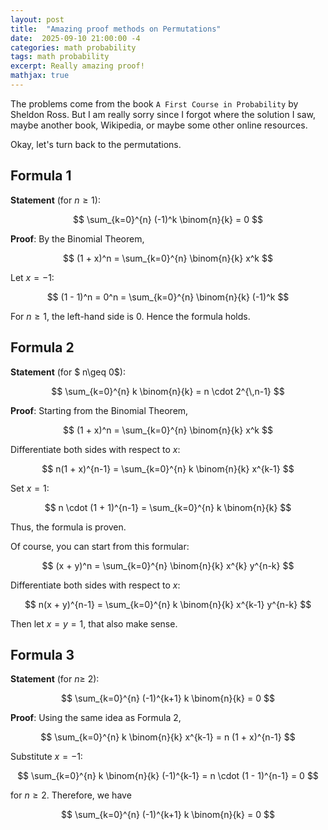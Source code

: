 ```yaml
---
layout: post
title:  "Amazing proof methods on Permutations"
date:  2025-09-10 21:00:00 -4
categories: math probability
tags: math probability
excerpt: Really amazing proof!
mathjax: true
---
```


The problems come from the book ```A First Course in Probability``` by Sheldon Ross. But I am really sorry since I forgot where the solution I saw, maybe another book, Wikipedia, or maybe some other online resources.

Okay, let's turn back to the permutations.


## Formula 1
**Statement** (for $n \geq 1$):

$$ \sum_{k=0}^{n} (-1)^k \binom{n}{k} = 0 $$ 

**Proof**: By the Binomial Theorem,

$$ (1 + x)^n = \sum_{k=0}^{n} \binom{n}{k} x^k $$

Let $x = -1$:

$$ (1 - 1)^n = 0^n = \sum_{k=0}^{n} \binom{n}{k} (-1)^k $$

For $n \geq 1$, the left-hand side is $0$. Hence the formula holds.


## Formula 2
**Statement** (for $ n\geq 0$):

$$ \sum_{k=0}^{n} k \binom{n}{k} = n \cdot 2^{\,n-1} $$

**Proof**: Starting from the Binomial Theorem,

$$
(1 + x)^n = \sum_{k=0}^{n} \binom{n}{k} x^k
$$

Differentiate both sides with respect to $x$:

$$
n(1 + x)^{n-1} = \sum_{k=0}^{n} k \binom{n}{k} x^{k-1}
$$


Set $x = 1$:

$$
n \cdot (1 + 1)^{n-1} = \sum_{k=0}^{n} k \binom{n}{k}
$$

Thus, the formula is proven.

Of course, you can start from this formular:

$$
(x + y)^n = \sum_{k=0}^{n} \binom{n}{k} x^{k} y^{n-k}
$$

Differentiate both sides with respect to $x$:

$$
n(x + y)^{n-1} = \sum_{k=0}^{n} k \binom{n}{k} x^{k-1} y^{n-k}
$$

Then let $x=y=1$, that also make sense.


## Formula 3
**Statement** (for $n \geq$ 2):

$$
\sum_{k=0}^{n} (-1)^{k+1} k \binom{n}{k} = 0
$$

**Proof**: Using the same idea as Formula 2,

$$
\sum_{k=0}^{n} k \binom{n}{k} x^{k-1} = n (1 + x)^{n-1}
$$

Substitute $x = -1$:

$$
\sum_{k=0}^{n} k \binom{n}{k} (-1)^{k-1} = n \cdot (1 - 1)^{n-1} = 0
$$

for $n \geq 2$. Therefore, we have

$$
\sum_{k=0}^{n} (-1)^{k+1} k \binom{n}{k} = 0
$$

